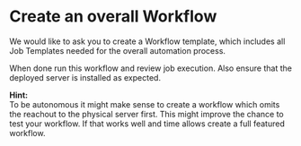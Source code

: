 # Create an overall Workflow

We would like to ask you to create a Workflow template, which includes all Job Templates needed for the overall automation process. 

When done run this workflow and review job execution. Also ensure that the deployed server is installed as expected.

**Hint:**<br>
To be autonomous it might make sense to create a workflow which omits the reachout to the physical server first. This might improve the chance to test your workflow. If that works well and time allows create a full featured workflow.

